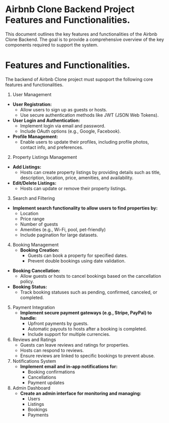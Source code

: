 # Airbnb Clone Backend Project Features and Functionalities.
This document outlines the key features and functionalities of the Airbnb Clone Backend. The goal is to provide a comprehensive overview of the key components required to support the system.

# Features and Functionalities.
The backend of Airbnb Clone project must supoport the following core features and functionalities.

1. User Management
  - **User Registration:**
      - Allow users to sign up as guests or hosts.
      - Use secure authentication methods like JWT (JSON Web Tokens).
  - **User Login and Authentication:**
      - Implement login via email and password.
      - Include OAuth options (e.g., Google, Facebook).
  - **Profile Management:**
      - Enable users to update their profiles, including profile photos, contact info, and preferences.

2. Property Listings Management
  - **Add Listings:**
      - Hosts can create property listings by providing details such as title, description, location, price, amenities, and availability.
  - **Edit/Delete Listings:**
      - Hosts can update or remove their property listings.
3. Search and Filtering
  - **Implement search functionality to allow users to find properties by:**
      - Location
      - Price range
      - Number of guests
      - Amenities (e.g., Wi-Fi, pool, pet-friendly)
      - Include pagination for large datasets.
4. Booking Management
   - **Booking Creation:**
      - Guests can book a property for specified dates.
      - Prevent double bookings using date validation.
  - **Booking Cancellation:**
      - Allow guests or hosts to cancel bookings based on the cancellation policy.
  - **Booking Status:**
      - Track booking statuses such as pending, confirmed, canceled, or completed.
5. Payment Integration
   - **Implement secure payment gateways (e.g., Stripe, PayPal) to handle:**
      - Upfront payments by guests.
      - Automatic payouts to hosts after a booking is completed.
      - Include support for multiple currencies.
6. Reviews and Ratings
      - Guests can leave reviews and ratings for properties.
      - Hosts can respond to reviews.
      - Ensure reviews are linked to specific bookings to prevent abuse.
7. Notifications System
   - **Implement email and in-app notifications for:**
      - Booking confirmations
      - Cancellations
      - Payment updates
8. Admin Dashboard
   - **Create an admin interface for monitoring and managing:**
      - Users
      - Listings
      - Bookings
      - Payments
